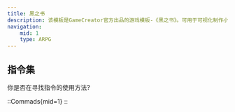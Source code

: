 ```yaml
---
title: 黑之书
description: 该模板是GameCreator官方出品的游戏模板-《黑之书》。可用于可视化制作小规模即时战斗的游戏。 该模板包含了GameCreator引擎的功能以及模板独有的核心系统以及编辑器。
navigation:
    mid: 1
    type: ARPG
---
```


## 指令集

你是否在寻找指令的使用方法?

::Commads{mid=1}
::
